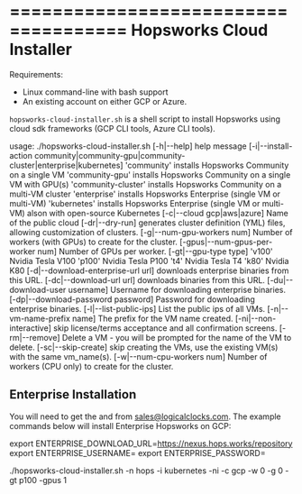 =====================================
Hopsworks Cloud Installer
=====================================

Requirements:
  * Linux command-line with bash support
  * An existing account on either GCP or Azure.
  

`hopsworks-cloud-installer.sh` is a shell script to install Hopsworks using cloud sdk frameworks (GCP CLI tools, Azure CLI tools).


usage: ./hopsworks-cloud-installer.sh
 [-h|--help]      help message
 [-i|--install-action community|community-gpu|community-cluster|enterprise|kubernetes]
                 'community' installs Hopsworks Community on a single VM
                 'community-gpu' installs Hopsworks Community on a single VM with GPU(s)
                 'community-cluster' installs Hopsworks Community on a multi-VM cluster
                 'enterprise' installs Hopsworks Enterprise (single VM or multi-VM)
                 'kubernetes' installs Hopsworks Enterprise (single VM or multi-VM) alson with open-source Kubernetes
 [-c|--cloud gcp|aws|azure] Name of the public cloud
 [-dr|--dry-run]  generates cluster definition (YML) files, allowing customization of clusters.
 [-g|--num-gpu-workers num] Number of workers (with GPUs) to create for the cluster.
 [-gpus|--num-gpus-per-worker num] Number of GPUs per worker.
 [-gt|--gpu-type type]
                 'v100' Nvidia Tesla V100
                 'p100' Nvidia Tesla P100
                 't4' Nvidia Tesla T4
                 'k80' Nvidia K80
 [-d|--download-enterprise-url url] downloads enterprise binaries from this URL.
 [-dc|--download-url url] downloads binaries from this URL.
 [-du|--download-user username] Username for downloading enterprise binaries.
 [-dp|--download-password password] Password for downloading enterprise binaries.
 [-l|--list-public-ips] List the public ips of all VMs.
 [-n|--vm-name-prefix name] The prefix for the VM name created.
 [-ni|--non-interactive] skip license/terms acceptance and all confirmation screens.
 [-rm|--remove] Delete a VM - you will be prompted for the name of the VM to delete.
 [-sc|--skip-create] skip creating the VMs, use the existing VM(s) with the same vm_name(s).
 [-w|--num-cpu-workers num] Number of workers (CPU only) to create for the cluster.



Enterprise Installation
----------------------------------

You will need to get the <username> and <password> from sales@logicalclocks.com.
The example commands below will install Enterprise Hopsworks on GCP:

export ENTERPRISE_DOWNLOAD_URL=https://nexus.hops.works/repository
export ENTERPRISE_USERNAME=<username>
export ENTERPRISE_PASSWORD=<password>


./hopsworks-cloud-installer.sh -n hops -i kubernetes -ni -c gcp -w 0 -g 0 -gt p100 -gpus 1
